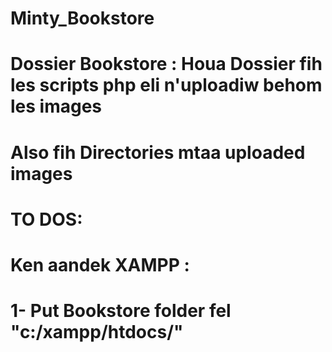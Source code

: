 # Minty_Bookstore


# Dossier Bookstore : Houa Dossier fih les scripts php eli n'uploadiw behom les images 
# Also fih Directories mtaa uploaded images
# TO DOS: 
# Ken aandek XAMPP : 
# 1-  Put Bookstore folder fel "c:/xampp/htdocs/" 
